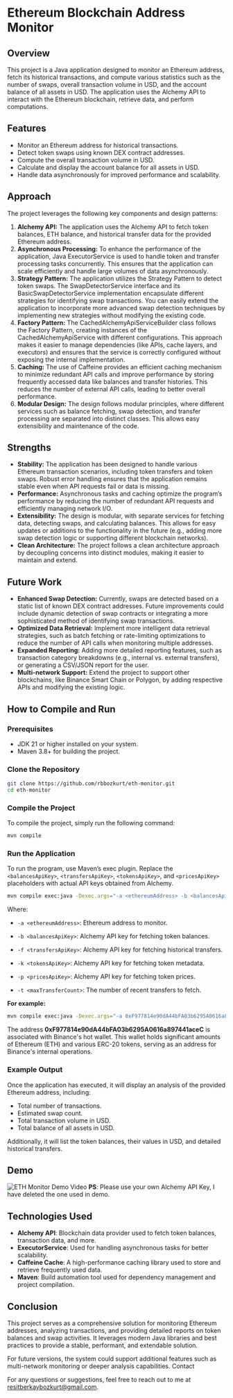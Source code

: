 # Ethereum Blockchain Address Monitor

## Overview
This project is a Java application designed to monitor an Ethereum address, fetch its historical transactions, and compute various statistics such as the number of swaps, overall transaction volume in USD, and the account balance of all assets in USD. The application uses the Alchemy API to interact with the Ethereum blockchain, retrieve data, and perform computations.

## Features

- Monitor an Ethereum address for historical transactions.
- Detect token swaps using known DEX contract addresses.
- Compute the overall transaction volume in USD.
- Calculate and display the account balance for all assets in USD.
- Handle data asynchronously for improved performance and scalability.

## Approach
The project leverages the following key components and design patterns:

1. **Alchemy API:** The application uses the Alchemy API to fetch token balances, ETH balance, and historical transfer data for the provided Ethereum address.
2. **Asynchronous Processing:** To enhance the performance of the application, Java ExecutorService is used to handle token and transfer processing tasks concurrently. This ensures that the application can scale efficiently and handle large volumes of data asynchronously.
3. **Strategy Pattern:** The application utilizes the Strategy Pattern to detect token swaps. The SwapDetectorService interface and its BasicSwapDetectorService implementation encapsulate different strategies for identifying swap transactions. You can easily extend the application to incorporate more advanced swap detection techniques by implementing new strategies without modifying the existing code.
4. **Factory Pattern:** The CachedAlchemyApiServiceBuilder class follows the Factory Pattern, creating instances of the CachedAlchemyApiService with different configurations. This approach makes it easier to manage dependencies (like APIs, cache layers, and executors) and ensures that the service is correctly configured without exposing the internal implementation.
5. **Caching:** The use of Caffeine provides an efficient caching mechanism to minimize redundant API calls and improve performance by storing frequently accessed data like balances and transfer histories. This reduces the number of external API calls, leading to better overall performance.
6. **Modular Design:** The design follows modular principles, where different services such as balance fetching, swap detection, and transfer processing are separated into distinct classes. This allows easy extensibility and maintenance of the code.

## Strengths

- **Stability:** The application has been designed to handle various Ethereum transaction scenarios, including token transfers and token swaps. Robust error handling ensures that the application remains stable even when API requests fail or data is missing.
- **Performance:** Asynchronous tasks and caching optimize the program’s performance by reducing the number of redundant API requests and efficiently managing network I/O.
- **Extensibility:** The design is modular, with separate services for fetching data, detecting swaps, and calculating balances. This allows for easy updates or additions to the functionality in the future (e.g., adding more swap detection logic or supporting different blockchain networks).
- **Clean Architecture:** The project follows a clean architecture approach by decoupling concerns into distinct modules, making it easier to maintain and extend.

## Future Work
- **Enhanced Swap Detection:** Currently, swaps are detected based on a static list of known DEX contract addresses. Future improvements could include dynamic detection of swap contracts or integrating a more sophisticated method of identifying swap transactions.
- **Optimized Data Retrieval:** Implement more intelligent data retrieval strategies, such as batch fetching or rate-limiting optimizations to reduce the number of API calls when monitoring multiple addresses.
- **Expanded Reporting:** Adding more detailed reporting features, such as transaction category breakdowns (e.g., internal vs. external transfers), or generating a CSV/JSON report for the user.
- **Multi-network Support:** Extend the project to support other blockchains, like Binance Smart Chain or Polygon, by adding respective APIs and modifying the existing logic.

## How to Compile and Run
### Prerequisites
- JDK 21 or higher installed on your system.
- Maven 3.8+ for building the project.

### Clone the Repository
```bash
git clone https://github.com/rbbozkurt/eth-monitor.git
cd eth-monitor
```
### Compile the Project

To compile the project, simply run the following command:
```bash
mvn compile
```

### Run the Application

To run the program, use Maven’s exec plugin. Replace the `<balancesApiKey>`, `<transfersApiKey>`, `<tokensApiKey>`, and `<pricesApiKey>` placeholders with actual API keys obtained from Alchemy.
```bash
mvn compile exec:java -Dexec.args="-a <ethereumAddress> -b <balancesApiKey> -f <transfersApiKey> -k <tokensApiKey> -p <pricesApiKey> -t <maxTransferCount>"
```
Where:

- `-a <ethereumAddress>`: Ethereum address to monitor.

- `-b <balancesApiKey>`: Alchemy API key for fetching token balances.

- `-f <transfersApiKey>`: Alchemy API key for fetching historical transfers.

- `-k <tokensApiKey>`: Alchemy API key for fetching token metadata.

- `-p <pricesApiKey>`: Alchemy API key for fetching token prices.

- `-t <maxTransferCount>`: The number of recent transfers to fetch.

**For example:**

```bash
mvn compile exec:java -Dexec.args="-a 0xF977814e90dA44bFA03b6295A0616a897441aceC -b <balancesApiKey> -f <transfersApiKey> -k <tokensApiKey> -p <pricesApiKey> -t 100"
```
The address **0xF977814e90dA44bFA03b6295A0616a897441aceC** is associated with Binance's hot wallet. This wallet holds significant amounts of Ethereum (ETH) and various ERC-20 tokens, serving as an address for Binance's internal operations.


### Example Output

Once the application has executed, it will display an analysis of the provided Ethereum address, including:

- Total number of transactions.
- Estimated swap count.
- Total transaction volume in USD.
- Total balance of all assets in USD.

Additionally, it will list the token balances, their values in USD, and detailed historical transfers.

## Demo
![ETH Monitor Demo Video](assets/eth_monitor_demo.gif)
**PS**: Please use your own Alchemy API Key, I have deleted the one used in demo. 
## Technologies Used

- **Alchemy API**: Blockchain data provider used to fetch token balances, transaction data, and more.
- **ExecutorService**: Used for handling asynchronous tasks for better scalability.
- **Caffeine Cache**: A high-performance caching library used to store and retrieve frequently used data.
- **Maven**: Build automation tool used for dependency management and project compilation.


## Conclusion

This project serves as a comprehensive solution for monitoring Ethereum addresses, analyzing transactions, and providing detailed reports on token balances and swap activities. It leverages modern Java libraries and best practices to provide a stable, performant, and extendable solution.

For future versions, the system could support additional features such as multi-network monitoring or deeper analysis capabilities.
Contact

For any questions or suggestions, feel free to reach out to me at [resitberkaybozkurt@gmail.com](mailto:resitberkaybozkurt@gmail.com).